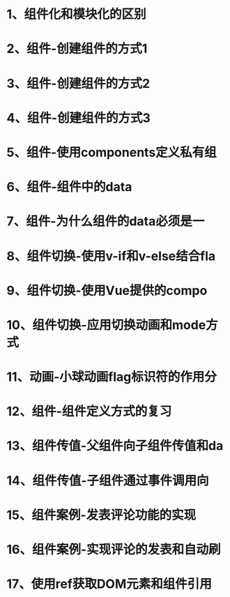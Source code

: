 # 1、组件化和模块化的区别
# 2、组件-创建组件的方式1
# 3、组件-创建组件的方式2
# 4、组件-创建组件的方式3
# 5、组件-使用components定义私有组
# 6、组件-组件中的data
# 7、组件-为什么组件的data必须是一
# 8、组件切换-使用v-if和v-else结合fla
# 9、组件切换-使用Vue提供的compo
# 10、组件切换-应用切换动画和mode方式
# 11、动画-小球动画flag标识符的作用分
# 12、组件-组件定义方式的复习
# 13、组件传值-父组件向子组件传值和da
# 14、组件传值-子组件通过事件调用向
# 15、组件案例-发表评论功能的实现
# 16、组件案例-实现评论的发表和自动刷
# 17、使用ref获取DOM元素和组件引用